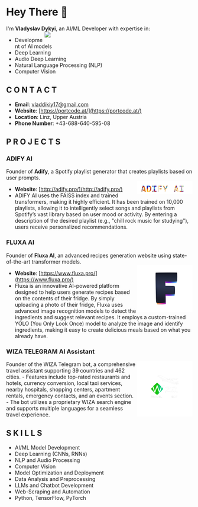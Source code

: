 # Hey There 👋  
I'm **Vladyslav Dykyi**, an AI/ML Developer with expertise in:
<img align="right" src="vd.gif" width="400">

- Development of AI models
- Deep Learning
- Audio Deep Learning
- Natural Language Processing (NLP)
- Computer Vision

## C O N T A C T
- **Email**: vladdikiy17@gmail.com  
- **Website**: [https://portcode.at/](https://portcode.at/)  
- **Location**: Linz, Upper Austria  
- **Phone Number**: +43-688-640-595-08  

## P R O J E C T S



### **ADIFY AI**  
Founder of **Adify**, a Spotify playlist generator that creates playlists based on user prompts.  
<img align="right" src="https://github.com/dykyivladk1/adify-ai/blob/main/assets/logo.png" width="150">
- **Website**: [http://adify.pro/](http://adify.pro/)  
- ADIFY AI uses the FAISS index and trained transformers, making it highly efficient. It has been trained on 10,000 playlists, allowing it to intelligently select songs and playlists from Spotify’s vast library based on user mood or activity. By entering a description of the desired playlist (e.g., "chill rock music for studying"), users receive personalized recommendations.

### **FLUXA AI**  
Founder of **Fluxa AI**, an advanced recipes generation website using state-of-the-art transformer models.  
<img align="right" src="https://github.com/dykyivladk1/Fluxa-AI/raw/main/assets/f_logo.png" width="150">
- **Website**: [https://www.fluxa.pro/](https://www.fluxa.pro/)  
- Fluxa is an innovative AI-powered platform designed to help users generate recipes based on the contents of their fridge. By simply uploading a photo of their fridge, Fluxa uses advanced image recognition models to detect the ingredients and suggest relevant recipes. It employs a custom-trained YOLO (You Only Look Once) model to analyze the image and identify ingredients, making it easy to create delicious meals based on what you already have.

### **WIZA TELEGRAM AI Assistant**  
<img align="right" src="https://github.com/dykyivladk1/WIZA/blob/main/wiza_clearlogo.png?raw=true" width="150">
Founder of the WIZA Telegram bot, a comprehensive travel assistant supporting 39 countries and 462 cities.  
- Features include top-rated restaurants and hotels, currency conversion, local taxi services, nearby hospitals, shopping centers, apartment rentals, emergency contacts, and an events section.  
- The bot utilizes a proprietary WIZA search engine and supports multiple languages for a seamless travel experience.


## S K I L L S
- AI/ML Model Development
- Deep Learning (CNNs, RNNs)
- NLP and Audio Processing
- Computer Vision
- Model Optimization and Deployment
- Data Analysis and Preprocessing
- LLMs and Chatbot Development
- Web-Scraping and Automation
- Python, TensorFlow, PyTorch
